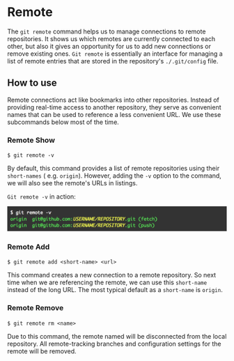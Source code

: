 # Remote

The `git remote` command helps us to manage connections to remote repositories. It shows us which remotes are currently
connected to each other, but also it gives an opportunity for us to add new connections or remove existing
ones. `Git remote` is essentially an interface for managing a list of remote entries that are stored in the
repository's `./.git/config` file.

## How to use

Remote connections act like bookmarks into other repositories. Instead of providing real-time access to another
repository, they serve as convenient names that can be used to reference a less convenient URL. We use these subcommands
below most of the time.

### Remote Show

    $ git remote -v 

By default, this command provides a list of remote repositories using their `short-names` (
e.g. `origin`). However, adding the `-v` option to the command, we will also see the remote's URLs in listings.

`Git remote -v` in action:

![remote command in Git bash](Images/Remote.png) 

### Remote Add

    $ git remote add <short-name> <url>

This command creates a new connection to a remote repository. So next time when we are referencing the remote, we can
use this `short-name` instead of the long URL. The most typical default as a `short-name` is `origin`.

### Remote Remove

    $ git remote rm <name>

Due to this command, the remote named will be disconnected from the local repository. All remote-tracking branches and
configuration settings for the remote will be removed.

